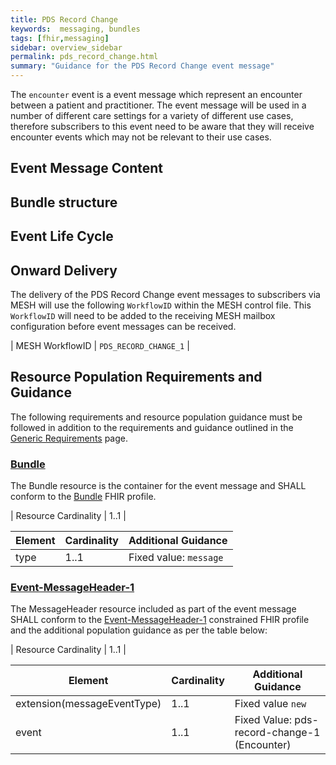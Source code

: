 ```yaml
---
title: PDS Record Change
keywords:  messaging, bundles
tags: [fhir,messaging]
sidebar: overview_sidebar
permalink: pds_record_change.html
summary: "Guidance for the PDS Record Change event message"
---
```


The `encounter` event is a event message which represent an encounter between a patient and practitioner. The event message will be used in a number of different care settings for a variety of different use cases, therefore subscribers to this event need to be aware that they will receive encounter events which may not be relevant to their use cases.

## Event Message Content


## Bundle structure


## Event Life Cycle ##


## Onward Delivery ##

The delivery of the PDS Record Change event messages to subscribers via MESH will use the following `WorkflowID` within the MESH control file. This `WorkflowID` will need to be added to the receiving MESH mailbox configuration before event messages can be received.

| MESH WorkflowID | `PDS_RECORD_CHANGE_1` |


## Resource Population Requirements and Guidance ##

The following requirements and resource population guidance must be followed in addition to the requirements and guidance outlined in the [Generic Requirements](https://developer.nhs.uk/apis/ems-beta/explore_genreic_event_requirements.html) page.


### [Bundle](http://hl7.org/fhir/STU3/StructureDefinition/Bundle)

The Bundle resource is the container for the event message and SHALL conform to the [Bundle](http://hl7.org/fhir/STU3/StructureDefinition/Bundle) FHIR profile.

| Resource Cardinality | 1..1 |

| Element | Cardinality | Additional Guidance |
| --- | --- | --- |
| type | 1..1 | Fixed value: `message` |


### [Event-MessageHeader-1](https://fhir.nhs.uk/STU3/StructureDefinition/Event-MessageHeader-1)

The MessageHeader resource included as part of the event message SHALL conform to the [Event-MessageHeader-1](https://fhir.nhs.uk/STU3/StructureDefinition/Event-MessageHeader-1) constrained FHIR profile and the additional population guidance as per the table below:

| Resource Cardinality | 1..1 |

| Element | Cardinality | Additional Guidance |
| --- | --- | --- |
| extension(messageEventType) | 1..1 | Fixed value `new` |
| event | 1..1 | Fixed Value: pds-record-change-1 (Encounter) |

